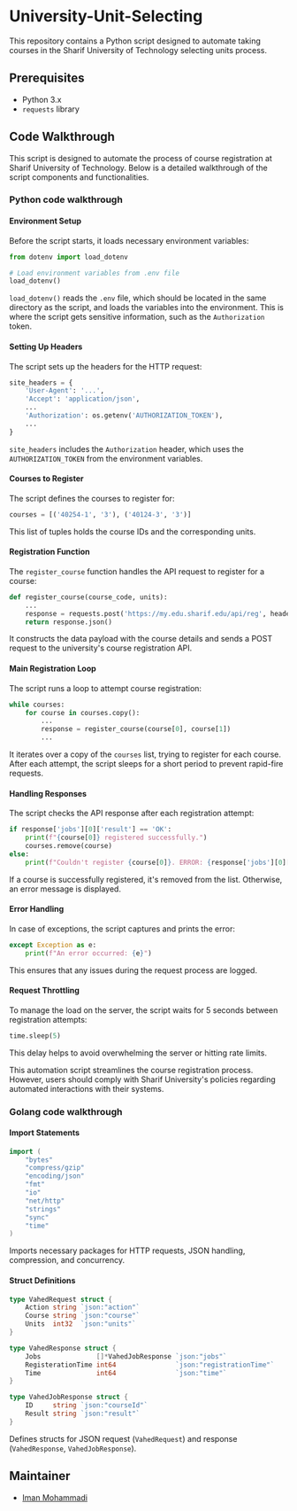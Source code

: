 # University-Unit-Selecting
This repository contains a Python script designed to automate taking courses in the Sharif University of Technology selecting units process.

## Prerequisites
- Python 3.x
- `requests` library

## Code Walkthrough

This script is designed to automate the process of course registration at Sharif University of Technology. Below is a detailed walkthrough of the script components and functionalities.

### Python code walkthrough

#### Environment Setup

Before the script starts, it loads necessary environment variables:

```python
from dotenv import load_dotenv

# Load environment variables from .env file
load_dotenv()
```

`load_dotenv()` reads the `.env` file, which should be located in the same directory as the script, and loads the variables into the environment. This is where the script gets sensitive information, such as the `Authorization` token.

#### Setting Up Headers

The script sets up the headers for the HTTP request:

```python
site_headers = {
    'User-Agent': '...',
    'Accept': 'application/json',
    ...
    'Authorization': os.getenv('AUTHORIZATION_TOKEN'),
    ...
}
```

`site_headers` includes the `Authorization` header, which uses the `AUTHORIZATION_TOKEN` from the environment variables.

#### Courses to Register

The script defines the courses to register for:

```python
courses = [('40254-1', '3'), ('40124-3', '3')]
```

This list of tuples holds the course IDs and the corresponding units.

#### Registration Function

The `register_course` function handles the API request to register for a course:

```python
def register_course(course_code, units):
    ...
    response = requests.post('https://my.edu.sharif.edu/api/reg', headers=site_headers, json=site_data)
    return response.json()
```

It constructs the data payload with the course details and sends a POST request to the university's course registration API.

#### Main Registration Loop

The script runs a loop to attempt course registration:

```python
while courses:
    for course in courses.copy():
        ...
        response = register_course(course[0], course[1])
        ...
```

It iterates over a copy of the `courses` list, trying to register for each course. After each attempt, the script sleeps for a short period to prevent rapid-fire requests.

#### Handling Responses

The script checks the API response after each registration attempt:

```python
if response['jobs'][0]['result'] == 'OK':
    print(f"{course[0]} registered successfully.")
    courses.remove(course)
else:
    print(f"Couldn't register {course[0]}. ERROR: {response['jobs'][0]['result']}")
```

If a course is successfully registered, it's removed from the list. Otherwise, an error message is displayed.

#### Error Handling

In case of exceptions, the script captures and prints the error:

```python
except Exception as e:
    print(f"An error occurred: {e}")
```

This ensures that any issues during the request process are logged.

#### Request Throttling

To manage the load on the server, the script waits for 5 seconds between registration attempts:

```python
time.sleep(5)
```

This delay helps to avoid overwhelming the server or hitting rate limits.

This automation script streamlines the course registration process. However, users should comply with Sharif University's policies regarding automated interactions with their systems.

### Golang code walkthrough

#### Import Statements

```go
import (
	"bytes"
	"compress/gzip"
	"encoding/json"
	"fmt"
	"io"
	"net/http"
	"strings"
	"sync"
	"time"
)
```

Imports necessary packages for HTTP requests, JSON handling, compression, and concurrency.

#### Struct Definitions

```go
type VahedRequest struct {
	Action string `json:"action"`
	Course string `json:"course"`
	Units  int32  `json:"units"`
}

type VahedResponse struct {
	Jobs              []*VahedJobResponse `json:"jobs"`
	RegisterationTime int64               `json:"registrationTime"`
	Time              int64               `json:"time"`
}

type VahedJobResponse struct {
	ID     string `json:"courseId"`
	Result string `json:"result"`
}
```

Defines structs for JSON request (`VahedRequest`) and response (`VahedResponse`, `VahedJobResponse`).

## Maintainer
- [Iman Mohammadi](https://github.com/Imanm02)